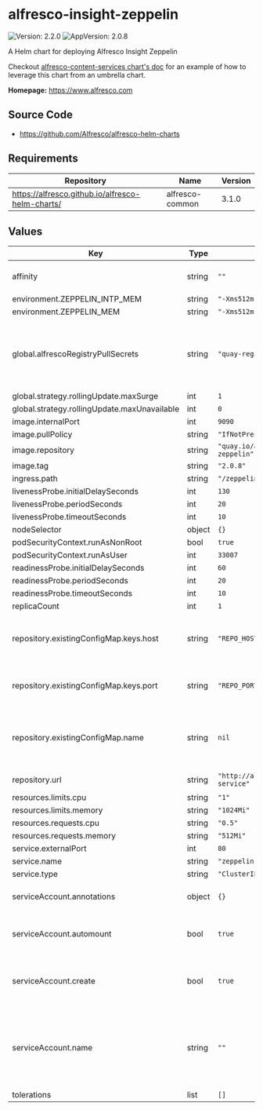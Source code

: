# alfresco-insight-zeppelin

![Version: 2.2.0](https://img.shields.io/badge/Version-2.2.0-informational?style=flat-square) ![AppVersion: 2.0.8](https://img.shields.io/badge/AppVersion-2.0.8-informational?style=flat-square)

A Helm chart for deploying Alfresco Insight Zeppelin

Checkout [alfresco-content-services chart's doc](https://github.com/Alfresco/acs-deployment/blob/master/docs/helm/README.md) for an example of how to leverage this chart from an umbrella chart.

**Homepage:** <https://www.alfresco.com>

## Source Code

* <https://github.com/Alfresco/alfresco-helm-charts>

## Requirements

| Repository | Name | Version |
|------------|------|---------|
| https://alfresco.github.io/alfresco-helm-charts/ | alfresco-common | 3.1.0 |

## Values

| Key | Type | Default | Description |
|-----|------|---------|-------------|
| affinity | string | `""` | Pod affinity, passed thru tpl function |
| environment.ZEPPELIN_INTP_MEM | string | `"-Xms512m -Xmx1g"` |  |
| environment.ZEPPELIN_MEM | string | `"-Xms512m -Xmx1g"` |  |
| global.alfrescoRegistryPullSecrets | string | `"quay-registry-secret"` | Global definition of Docker registry pull secret which can be overridden from parent ACS Helm chart(s) |
| global.strategy.rollingUpdate.maxSurge | int | `1` |  |
| global.strategy.rollingUpdate.maxUnavailable | int | `0` |  |
| image.internalPort | int | `9090` |  |
| image.pullPolicy | string | `"IfNotPresent"` |  |
| image.repository | string | `"quay.io/alfresco/insight-zeppelin"` |  |
| image.tag | string | `"2.0.8"` |  |
| ingress.path | string | `"/zeppelin"` |  |
| livenessProbe.initialDelaySeconds | int | `130` |  |
| livenessProbe.periodSeconds | int | `20` |  |
| livenessProbe.timeoutSeconds | int | `10` |  |
| nodeSelector | object | `{}` |  |
| podSecurityContext.runAsNonRoot | bool | `true` |  |
| podSecurityContext.runAsUser | int | `33007` |  |
| readinessProbe.initialDelaySeconds | int | `60` |  |
| readinessProbe.periodSeconds | int | `20` |  |
| readinessProbe.timeoutSeconds | int | `10` |  |
| replicaCount | int | `1` |  |
| repository.existingConfigMap.keys.host | string | `"REPO_HOST"` | Key within the configmap holding the repository hostname |
| repository.existingConfigMap.keys.port | string | `"REPO_PORT"` | Key within the configmap holding the repository port |
| repository.existingConfigMap.name | string | `nil` | Name of a pre-existing configmap containing Alfresco repository URL |
| repository.url | string | `"http://alfresco-search-service"` | Alfresco repository URL |
| resources.limits.cpu | string | `"1"` |  |
| resources.limits.memory | string | `"1024Mi"` |  |
| resources.requests.cpu | string | `"0.5"` |  |
| resources.requests.memory | string | `"512Mi"` |  |
| service.externalPort | int | `80` |  |
| service.name | string | `"zeppelin"` |  |
| service.type | string | `"ClusterIP"` |  |
| serviceAccount.annotations | object | `{}` | Annotations to add to the service account |
| serviceAccount.automount | bool | `true` | Automatically mount a ServiceAccount's API credentials? |
| serviceAccount.create | bool | `true` | Specifies whether a service account should be created |
| serviceAccount.name | string | `""` | The name of the service account to use. If not set and create is true, a name is generated using the fullname template |
| tolerations | list | `[]` |  |
